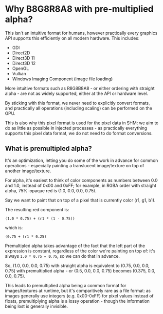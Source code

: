 # Why B8G8R8A8 with pre-multiplied alpha?

This isn't an intuitive format for humans, however practically every graphics
API supports this efficiently on all modern hardware. This includes:

- GDI
- Direct2D
- Direct3D 11
- Direct3D 12
- OpenGL
- Vulkan
- Windows Imaging Component (image file loading)

More intuitive formats such as R8G8B8A8 - or either ordering with straight
alpha - are not as widely supported, either at the API or hardware level.

By sticking with this format, we never need to explicitly convert formats, and
practically all operations (including scaling) can be performed on the GPU.

This is also why this pixel format is used for the pixel data in SHM: we aim to
do as little as possible in injected processes - as practically everything
supports this pixel data format, we do not need to do format conversions.

## What is premultipled alpha?

It's an optimization, letting you do some of the work in advance for common
operations - especially painting a translucent image/texture on top of
another image/texture.

For alpha, it's easiest to think of color components as numbers between
0.0 and 1.0, instead of 0x00 and 0xFF; for example, in RGBA order with straight
alpha, 75%-opaque red is (1.0, 0.0, 0.0, 0.75).

Say we want to paint that on top of a pixel that is currently color (r1, g1, b1).

The resulting red component is:

`(1.0 * 0.75) + (r1 * (1 - 0.75))`

which is:

`(0.75 + (r1 * 0.25)`

Premultipled alpha takes advantage of the fact that the left part of the 
expression is constant, regardless of the color we're painting on top of: it's
always `1.0 * 0.75 = 0.75`, so we can do that in advance.

So, (1.0, 0.0, 0.0, 0.75) with straight alpha is equivalent to
(0.75, 0.0, 0.0, 0.75) with premultiplied alpha - or
(0.5, 0.0, 0.0, 0.75) becomes (0.375, 0.0, 0.0, 0.75).

This leads to premultiplied alpha being a common format for images/textures at
runtime, but it's comparitively rare as a file format: as images generally use
integers (e.g. 0x00-0xFF) for pixel values instead of floats, premultiplying
alpha is a lossy operation - though the information being lost is generally
invisible.
